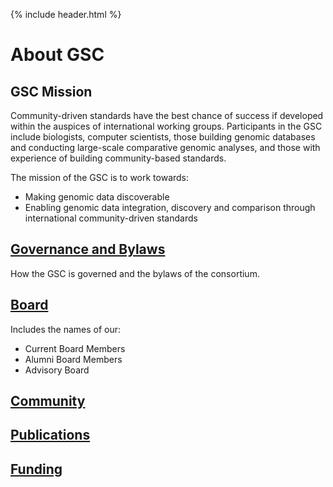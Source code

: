{% include header.html %}

# About GSC

## GSC Mission

Community-driven standards have the best chance of success if developed within the auspices of international working groups. Participants in the GSC include biologists, computer scientists, those building genomic databases and conducting large-scale comparative genomic analyses, and those with experience of building community-based standards.

The mission of the GSC is to work towards:

*   Making genomic data discoverable
*   Enabling genomic data integration, discovery and comparison through international community-driven standards

## [Governance and Bylaws](./about/governance.md)

How the GSC is governed and the bylaws of the consortium.

## [Board](./about/board-members.md)
Includes the names of our:
* Current Board Members 
* Alumni Board Members
* Advisory Board

## [Community](./about/community.md)

## [Publications](./about/publication-list.md)

## [Funding](./about/funding.md)

